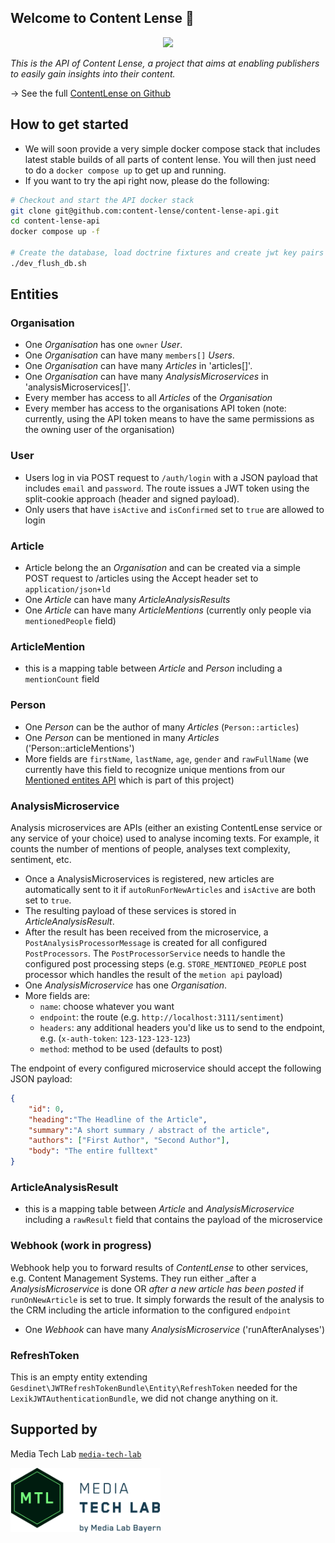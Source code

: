 ## Welcome to Content Lense 👋

<p align="center">
  <img src="https://user-images.githubusercontent.com/15559708/195378979-701254fa-ada7-41d4-abc7-494a40207a6d.png" />
</p>

_This is the API of Content Lense, a project that aims at enabling publishers to easily gain insights into their content._

-> See the full [ContentLense on Github](https://github.com/content-lense)


## How to get started

- We will soon provide a very simple docker compose stack that includes latest stable builds of all parts of content lense. You will then just need to do a `docker compose up` to get up and running.
- If you want to try the api right now, please do the following:

```bash
# Checkout and start the API docker stack
git clone git@github.com:content-lense/content-lense-api.git
cd content-lense-api
docker compose up -f

# Create the database, load doctrine fixtures and create jwt key pairs
./dev_flush_db.sh
```

## Entities


### Organisation

- One _Organisation_ has one `owner` _User_.
- One _Organisation_ can have many `members[]` _Users_.
- One _Organisation_ can have many _Articles_ in 'articles[]'.
- One _Organisation_ can have many _AnalysisMicroservices_ in 'analysisMicroservices[]'.
- Every member has access to all _Articles_ of the _Organisation_
- Every member has access to the organisations API token (note: currently, using the API token means to have the same permissions as the owning user of the organisation)

### User

- Users log in via POST request to `/auth/login` with a JSON payload that includes `email` and `password`. The route issues a JWT token using the split-cookie approach (header and signed payload).
- Only users that have `isActive` and `isConfirmed` set to `true` are allowed to login

### Article

- Article belong the an _Organisation_ and can be created via a simple POST request to /articles using the Accept header set to `application/json+ld` 
- One _Article_ can have many _ArticleAnalysisResults_
- One _Article_ can have many _ArticleMentions_ (currently only people via `mentionedPeople` field)

### ArticleMention
 
- this is a mapping table between _Article_ and _Person_ including a `mentionCount` field

### Person

- One _Person_ can be the author of many _Articles_ (`Person::articles`)
- One _Person_ can be mentioned in many _Articles_ ('Person::articleMentions')
- More fields are `firstName`, `lastName`, `age`, `gender` and `rawFullName` (we currently have this field to recognize unique mentions from our [Mentioned entites API](https://github.com/content-lense/content-lense-mention-api) which is part of this project)

### AnalysisMicroservice

Analysis microservices are APIs (either an existing ContentLense service or any service of your choice) used to analyse incoming texts. For example, it counts the number of mentions of people, analyses text complexity, sentiment, etc.

- Once a AnalysisMicroservices is registered, new articles are automatically sent to it if `autoRunForNewArticles` and `isActive` are both set to `true`. 
- The resulting payload of these services is stored in _ArticleAnalysisResult_.
- After the result has been received from the microservice, a `PostAnalysisProcessorMessage` is created for all configured `PostProcessors`. The `PostProcessorService` needs to handle the configured post processing steps (e.g. `STORE_MENTIONED_PEOPLE` post processor which handles the result of the `metion api` payload)
- One _AnalysisMicroservice_ has one _Organisation_. 
- More fields are:
    - `name`: choose whatever you want
    - `endpoint`: the route (e.g. `http://localhost:3111/sentiment`)
    - `headers`: any additional headers you'd like us to send to the endpoint, e.g. (`x-auth-token`: `123-123-123-123`)
    - `method`: method to be used (defaults to post)

The endpoint of every configured microservice should accept the following JSON payload:

```json
{
    "id": 0, 
    "heading":"The Headline of the Article",
    "summary":"A short summary / abstract of the article",
    "authors": ["First Author", "Second Author"],
    "body": "The entire fulltext"
}
```

### ArticleAnalysisResult

- this is a mapping table between _Article_ and _AnalysisMicroservice_ including a `rawResult` field that contains the payload of the microservice

### Webhook (work in progress)

Webhook help you to forward results of _ContentLense_ to other services, e.g. Content Management Systems. They run either _after a _AnalysisMicroservice_ is done OR _after a new article has been posted_ if `runOnNewArticle` is set to true. It simply forwards the result of the analysis to the CRM including the article information to the configured `endpoint`

- One _Webhook_ can have many _AnalysisMicroservice_ ('runAfterAnalyses')

### RefreshToken

This is an empty entity extending `Gesdinet\JWTRefreshTokenBundle\Entity\RefreshToken` needed for the `LexikJWTAuthenticationBundle`, we did not change anything on it.


## Supported by

Media Tech Lab [`media-tech-lab`](https://github.com/media-tech-lab)

<a href="https://www.media-lab.de/en/programs/media-tech-lab">
    <img src="https://raw.githubusercontent.com/media-tech-lab/.github/main/assets/mtl-powered-by.png" width="240" title="Media Tech Lab powered by logo">
</a>
